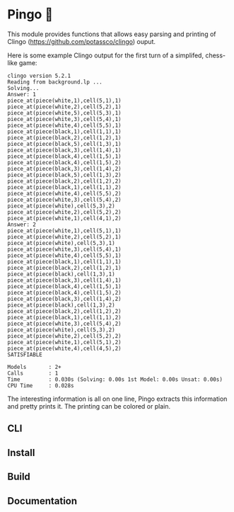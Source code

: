 # Pingo 🐧

This module provides functions that allows easy parsing and printing of Clingo (<https://github.com/potassco/clingo>) ouput.

Here is some example Clingo output for the first turn of a simplifed, chess-like game:

```
clingo version 5.2.1
Reading from background.lp ...
Solving...
Answer: 1
piece_at(piece(white,1),cell(5,1),1) piece_at(piece(white,2),cell(5,2),1) piece_at(piece(white,5),cell(5,3),1) piece_at(piece(white,3),cell(5,4),1) piece_at(piece(white,4),cell(5,5),1) piece_at(piece(black,1),cell(1,1),1) piece_at(piece(black,2),cell(1,2),1) piece_at(piece(black,5),cell(1,3),1) piece_at(piece(black,3),cell(1,4),1) piece_at(piece(black,4),cell(1,5),1) piece_at(piece(black,4),cell(1,5),2) piece_at(piece(black,3),cell(1,4),2) piece_at(piece(black,5),cell(1,3),2) piece_at(piece(black,2),cell(1,2),2) piece_at(piece(black,1),cell(1,1),2) piece_at(piece(white,4),cell(5,5),2) piece_at(piece(white,3),cell(5,4),2) piece_at(piece(white),cell(5,3),2) piece_at(piece(white,2),cell(5,2),2) piece_at(piece(white,1),cell(4,1),2)
Answer: 2
piece_at(piece(white,1),cell(5,1),1) piece_at(piece(white,2),cell(5,2),1) piece_at(piece(white),cell(5,3),1) piece_at(piece(white,3),cell(5,4),1) piece_at(piece(white,4),cell(5,5),1) piece_at(piece(black,1),cell(1,1),1) piece_at(piece(black,2),cell(1,2),1) piece_at(piece(black),cell(1,3),1) piece_at(piece(black,3),cell(1,4),1) piece_at(piece(black,4),cell(1,5),1) piece_at(piece(black,4),cell(1,5),2) piece_at(piece(black,3),cell(1,4),2) piece_at(piece(black),cell(1,3),2) piece_at(piece(black,2),cell(1,2),2) piece_at(piece(black,1),cell(1,1),2) piece_at(piece(white,3),cell(5,4),2) piece_at(piece(white),cell(5,3),2) piece_at(piece(white,2),cell(5,2),2) piece_at(piece(white,1),cell(5,1),2) piece_at(piece(white,4),cell(4,5),2)
SATISFIABLE

Models       : 2+
Calls        : 1
Time         : 0.030s (Solving: 0.00s 1st Model: 0.00s Unsat: 0.00s)
CPU Time     : 0.028s
```

The interesting information is all on one line,
Pingo extracts this information and pretty prints it.
The printing can be colored or plain.

## CLI

## Install

## Build

## Documentation

